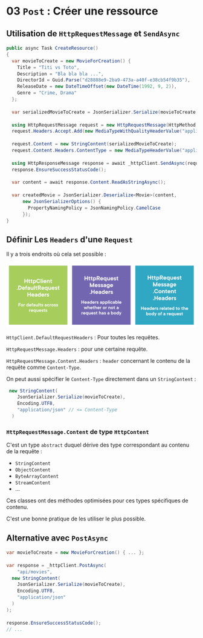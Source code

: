 # 03 `Post` : Créer une ressource



## Utilisation de `HttpRequestMessage` et `SendAsync`

```cs
public async Task CreateResource()
{
  var movieToCreate = new MovieForCreation() {
    Title = "Titi vs Toto",
    Description = "Bla bla bla ...",
    DirectorId = Guid.Parse("d28888e9-2ba9-473a-a40f-e38cb54f9b35"),
    ReleaseDate = new DateTimeOffset(new DateTime(1992, 9, 2)),
    Genre = "Crime, Drama"
  };
  
  var serializedMovieToCreate = JsonSerializer.Serialize(movieToCreate);
  
  using HttpRequestMessage request = new HttpRequestMessage(HttpMethod.Post, "api/movies");
  request.Headers.Accept.Add(new MediaTypeWithQualityHeaderValue("application/json"));
  
  request.Content = new StringContent(serializedMovieToCreate);
  request.Content.Headers.ContentType = new MediaTypeHeaderValue("application/json");
  
  using HttpResponseMessage response = await _httpClient.SendAsync(request);
  response.EnsureSuccessStatusCode();
  
  var content = await response.Content.ReadAsStringAsync();
  
  var createdMovie = JsonSerializer.Deserialize<Movie>(content,
      new JsonSerializerOptions() {
        PropertyNamingPolicy = JsonNamingPolicy.CamelCase
      });
}
```



## Définir Les `Headers` d'une `Request`

Il y a trois endroits où cela set possible :

<img src="assets/headers-setting-three-place-to-define.png" alt="headers-setting-three-place-to-define" style="zoom:50%;" />

`HttpClient.DefaultRequestHeaders` : Pour toutes les requêtes.

`HttpRequestMessage.Headers` : pour une certaine requête.

`HttpRequestMessage.Content.Headers` : `header` concernant le contenu de la requête comme `Content-Type`.

On peut aussi spécifier le `Content-Type` directement dans un `StringContent` :

```cs
 new StringContent(
    JsonSerializer.Serialize(movieToCreate), 
    Encoding.UTF8, 
    "application/json" // <= Content-Type
  )
```





### `HttpRequestMessage.Content` de type `HttpContent`

C'est un type `abstract` duquel dérive des type correspondant au contenu de la requête :

- `StringContent`
- `ObjectContent`
- `ByteArrayContent`
- `StreamContent`
- ...

Ces classes ont des méthodes optimisées pour ces types spécifiques de contenu.

C'est une bonne pratique de les utiliser le plus possible.



## Alternative avec `PostAsync`

```cs
var movieToCreate = new MovieForCreation() { ... };

var response = _httpClient.PostAsync(
	"api/movies",
  new StringContent(
    JsonSerializer.Serialize(movieToCreate), 
    Encoding.UTF8, 
    "application/json"
  )
);

response.EnsureSuccessStatusCode();
// ...
```










